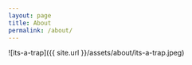 ```yaml
---
layout: page
title: About
permalink: /about/
---
```


![its-a-trap]({{ site.url }}/assets/about/its-a-trap.jpeg)
